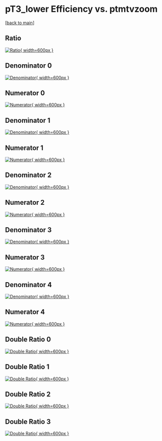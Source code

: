 # pT3_lower Efficiency vs. ptmtvzoom

[[back to main](./)]



## Ratio

[![Ratio](../mtv/var/pT3_lower_loweta_211_1_eff_ptmtvzoom.png){ width=600px }](../mtv/var/pT3_lower_loweta_211_1_eff_ptmtvzoom.pdf)

## Denominator 0

[![Denominator](../mtv/den/pT3_lower_loweta_211_1_eff_ptmtvzoom_den0.png){ width=600px }](../mtv/den/pT3_lower_loweta_211_1_eff_ptmtvzoom_den0.pdf)

## Numerator 0

[![Numerator](../mtv/num/pT3_lower_loweta_211_1_eff_ptmtvzoom_num0.png){ width=600px }](../mtv/num/pT3_lower_loweta_211_1_eff_ptmtvzoom_num0.pdf)

## Denominator 1

[![Denominator](../mtv/den/pT3_lower_loweta_211_1_eff_ptmtvzoom_den1.png){ width=600px }](../mtv/den/pT3_lower_loweta_211_1_eff_ptmtvzoom_den1.pdf)

## Numerator 1

[![Numerator](../mtv/num/pT3_lower_loweta_211_1_eff_ptmtvzoom_num1.png){ width=600px }](../mtv/num/pT3_lower_loweta_211_1_eff_ptmtvzoom_num1.pdf)

## Denominator 2

[![Denominator](../mtv/den/pT3_lower_loweta_211_1_eff_ptmtvzoom_den2.png){ width=600px }](../mtv/den/pT3_lower_loweta_211_1_eff_ptmtvzoom_den2.pdf)

## Numerator 2

[![Numerator](../mtv/num/pT3_lower_loweta_211_1_eff_ptmtvzoom_num2.png){ width=600px }](../mtv/num/pT3_lower_loweta_211_1_eff_ptmtvzoom_num2.pdf)

## Denominator 3

[![Denominator](../mtv/den/pT3_lower_loweta_211_1_eff_ptmtvzoom_den3.png){ width=600px }](../mtv/den/pT3_lower_loweta_211_1_eff_ptmtvzoom_den3.pdf)

## Numerator 3

[![Numerator](../mtv/num/pT3_lower_loweta_211_1_eff_ptmtvzoom_num3.png){ width=600px }](../mtv/num/pT3_lower_loweta_211_1_eff_ptmtvzoom_num3.pdf)

## Denominator 4

[![Denominator](../mtv/den/pT3_lower_loweta_211_1_eff_ptmtvzoom_den4.png){ width=600px }](../mtv/den/pT3_lower_loweta_211_1_eff_ptmtvzoom_den4.pdf)

## Numerator 4

[![Numerator](../mtv/num/pT3_lower_loweta_211_1_eff_ptmtvzoom_num4.png){ width=600px }](../mtv/num/pT3_lower_loweta_211_1_eff_ptmtvzoom_num4.pdf)

## Double Ratio 0

[![Double Ratio](../mtv/ratio/pT3_lower_loweta_211_1_eff_ptmtvzoom_ratio0.png){ width=600px }](../mtv/ratio/pT3_lower_loweta_211_1_eff_ptmtvzoom_ratio0.pdf)

## Double Ratio 1

[![Double Ratio](../mtv/ratio/pT3_lower_loweta_211_1_eff_ptmtvzoom_ratio1.png){ width=600px }](../mtv/ratio/pT3_lower_loweta_211_1_eff_ptmtvzoom_ratio1.pdf)

## Double Ratio 2

[![Double Ratio](../mtv/ratio/pT3_lower_loweta_211_1_eff_ptmtvzoom_ratio2.png){ width=600px }](../mtv/ratio/pT3_lower_loweta_211_1_eff_ptmtvzoom_ratio2.pdf)

## Double Ratio 3

[![Double Ratio](../mtv/ratio/pT3_lower_loweta_211_1_eff_ptmtvzoom_ratio3.png){ width=600px }](../mtv/ratio/pT3_lower_loweta_211_1_eff_ptmtvzoom_ratio3.pdf)

